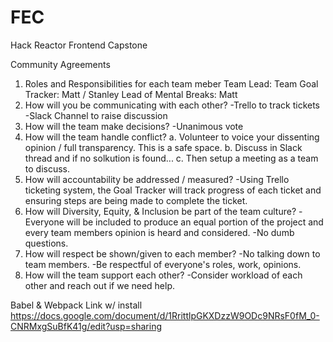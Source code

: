 # FEC
Hack Reactor Frontend Capstone

Community Agreements

1. Roles and Responsibilities for each team meber
  Team Lead:
  Team Goal Tracker: Matt / Stanley
  Lead of Mental Breaks: Matt
2. How will you be communicating with each other?
    -Trello to track tickets
    -Slack Channel to raise discussion
3. How will the team make decisions?
    -Unanimous vote
4. How will the team handle conflict?
  a. Volunteer to voice your dissenting opinion / full transparency. This is a safe space.
  b. Discuss in Slack thread and if no solkution is found...
  c. Then setup a meeting as a team to discuss.
5. How will accountability be addressed / measured?
   -Using Trello ticketing system, the Goal Tracker will track progress of each ticket and ensuring steps are being made to complete the ticket.
6. How will Diversity, Equity, & Inclusion be part of the team culture?
   -Everyone will be included to produce an equal portion of the project and every team members opinion is heard and considered.
   -No dumb questions.
7. How will respect be shown/given to each member?
   -No talking down to team members.
   -Be respectful of everyone's roles, work, opinions.
8. How will the team support each other?
   -Consider workload of each other and reach out if we need help.



Babel & Webpack Link w/ install
https://docs.google.com/document/d/1RrittlpGKXDzzW9ODc9NRsF0fM_0-CNRMxgSuBfK41g/edit?usp=sharing

